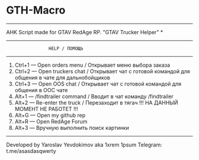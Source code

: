 # GTH-Macro

*   *   *   *   *   *   *   *   *   *   *   *   *   *   *   *
AHK Script made for GTAV RedAge RP. "GTAV Trucker Helper"   *
*   *   *   *   *   *   *   *   *   *   *   *   *   *   *   *

                    HELP / ПОМОЩЬ
-----------------------------------------------------------------------------------------------------------
1. Ctrl+1   — Open orders menu / Открывает меню выбора заказа                                             
2. Ctrl+2   — Open truckers chat / Открывает чат с готовой командой для общения в чате для дальнобойщиков 
3. Ctrl+3   — Open OOS chat / Открывает чат с готовой командой для общения в ООС чате                       
4. Alt+1    — /findtrailer command / Вводит в чат команду /findtrailer
5. Alt+2    — Re-enter the truck / Перезаходит в тягач !!! НА ДАННЫЙ МОМЕНТ НЕ РАБОТЕТ !!!
6. Alt+G	  — Open my github rep
7. Alt+R    — Open RedAge Forum
8. Alt+3    — Вручную выполнить поиск картинки
----------------------------------------------------------------------------------------------------------

Developed by Yaroslav Yevdokimov aka 1xrem 1psum
Telegram: t.me/asasdasqwerty

